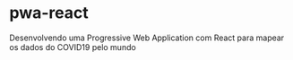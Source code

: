 # pwa-react
 Desenvolvendo uma Progressive Web Application com React para mapear os dados do COVID19 pelo mundo
